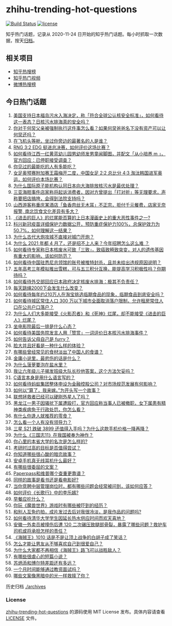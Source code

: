 # zhihu-trending-hot-questions

[![Build Status](https://github.com/justjavac/zhihu-trending-hot-questions/workflows/ci/badge.svg?branch=master)](https://github.com/justjavac/zhihu-trending-hot-questions/actions)
[![license](https://img.shields.io/github/license/justjavac/zhihu-trending-hot-questions)](https://github.com/justjavac/zhihu-trending-hot-questions/blob/master/LICENSE)

知乎热门话题，记录从 2020-11-24 日开始的知乎热门话题。每小时抓取一次数据，按天[归档](./archives)。

## 相关项目

- [知乎热搜榜](https://github.com/justjavac/zhihu-trending-top-search)
- [知乎热门视频](https://github.com/justjavac/zhihu-trending-hot-video)
- [微博热搜榜](https://github.com/justjavac/weibo-trending-hot-search)

## 今日热门话题

<!-- BEGIN -->
<!-- 最后更新时间 Wed Apr 14 2021 02:10:03 GMT+0800 (China Standard Time) -->
1. [美国支持日本福岛污水入海决定，称「符合全球公认核安全标准」，如何看待这一表态？日核污水排海真的安全吗？](https://www.zhihu.com/question/454363386)
1. [你对于何炅父亲被强制执行这件事怎么看？如果何炅爸爸名下没有资产可以让何炅还吗？](https://www.zhihu.com/question/454384646)
1. [在飞机头等舱，坐过你旁边的最著名的人是谁？](https://www.zhihu.com/question/359274010)
1. [RNG 3:2 EDG 挺进总决赛，如何评价这场比赛？](https://www.zhihu.com/question/454422605)
1. [如何看待江西一红黄蓝幼儿园男幼师发男童闻脚图，并配文「从小培养 m 」，官方回应：已停职接受调查？](https://www.zhihu.com/question/454361643)
1. [你见过的最能吃的人有多能吃？](https://www.zhihu.com/question/40594129)
1. [女足奥预赛附加赛王霜梅开二度，中国女足 2:2 总比分 4:3 淘汰韩国进军奥运，如何评价本场比赛？](https://www.zhihu.com/question/454448624)
1. [为什么国际原子能机构认同日本向大海排放核污水是最优处理？](https://www.zhihu.com/question/453841951)
1. [三亚海胆事件店家称将起诉消费者，因对方曾提出「打对折」等无理要求，声称要把店搞垮，会得到法院支持吗？](https://www.zhihu.com/question/454353570)
1. [山西游客称重庆某酒店「鱼香肉丝无木耳」不正宗，拒付千元餐费，店家无奈报警, 南北饮食文化差异有多大？](https://www.zhihu.com/question/454371433)
1. [《进击的巨人》的烂尾能否算的上日本漫画史上的重大恶性事件之一?](https://www.zhihu.com/question/453573225)
1. [科兴新冠疫苗详细保护力数据公开，预防重症保护力100%，总保护效力为50.7%，如何理解这一结果？](https://www.zhihu.com/question/454220661)
1. [为什么古代大炮攻城不直接对城门开炮？](https://www.zhihu.com/question/363815303)
1. [为什么 2021 年都 4 月了，还是招不上人来？今年招聘怎么这么难 ？](https://www.zhihu.com/question/452578210)
1. [如何看待专家称日本核废水可致「三致」，致癌致畸致突变，对人的遗传基因有重大的影响，该如何防范？](https://www.zhihu.com/question/454262625)
1. [如何看待中国驻悉尼总领馆的账号被推特封杀，且并未给出违规原因说明？](https://www.zhihu.com/question/454321464)
1. [五年高考三年模拟推出雪糕，可与五三积分互换，能提高学习积极性吗？你期待吗？](https://www.zhihu.com/question/454223723)
1. [如何看待外交部回应日本政府决定核废水排海：极其不负责任？](https://www.zhihu.com/question/454233739)
1. [每天跳绳2000下会发生什么改变？](https://www.zhihu.com/question/295812047)
1. [如何看待每年约210万人在淘宝挑选临期食品的现象，临期食品到底安全吗？](https://www.zhihu.com/question/454195787)
1. [如何看待城区常住人口 300 万以下城市全面取消落户限制，允许租房常住人口在公共户口落户？](https://www.zhihu.com/question/454360402)
1. [为什么人们大多能接受《火影忍者》和《死神》烂尾，却不能接受《进击的巨人》烂尾？](https://www.zhihu.com/question/453988761)
1. [坐电影院最后一排是什么心态？](https://www.zhihu.com/question/315957619)
1. [如何看待美国务院发言人用「赞赏」一词评价日本核污水排海事件？](https://www.zhihu.com/question/454360398)
1. [如何告诉父母自己是 furry？](https://www.zhihu.com/question/444555641)
1. [脸大并且好看是一种什么样的体验？](https://www.zhihu.com/question/31516781)
1. [有哪些曾经常见的食材淡出了中国人的食谱？](https://www.zhihu.com/question/49690737)
1. [金庸小说里，最悲伤的话是什么？](https://www.zhihu.com/question/37039573)
1. [为什么菠萝要泡在盐水里？](https://www.zhihu.com/question/441723737)
1. [我让六年级儿子揭发班级大队长抄他答案，这个方法欠妥吗？](https://www.zhihu.com/question/453509757)
1. [C语言本身是用什么语言写的？](https://www.zhihu.com/question/453094304)
1. [如何看待蚂蚁集团整体申设为金融控股公司？对市场规范发展有何影响？](https://www.zhihu.com/question/454263493)
1. [如何以“算了，我来嫁。”为开头写一个故事？](https://www.zhihu.com/question/453317026)
1. [联想拯救者已经可以硬刚外星人了吗？](https://www.zhihu.com/question/454150730)
1. [黑龙江一男子因骚扰下属遭殴打，官方回应称当事人已被撤职，女下属患有精神类疾病免于行政处罚，你怎么看？](https://www.zhihu.com/question/454168308)
1. [有什么你逢人就推荐的零食？](https://www.zhihu.com/question/444079360)
1. [怎么看一个人有没有领导力？](https://www.zhihu.com/question/430981016)
1. [三星 S21 跌破 3899 还值得入手吗？为什么这款手机价格一降再降？](https://www.zhihu.com/question/453803039)
1. [为什么《三国志11》在我国被奉为神作？](https://www.zhihu.com/question/65299573)
1. [你心里的本省大学的名次是怎么样的?](https://www.zhihu.com/question/410179653)
1. [考研时过高的目标是否值得尝试？](https://www.zhihu.com/question/27163309)
1. [你知道哪些很心酸的暗恋故事？](https://www.zhihu.com/question/427167729)
1. [安卓手机真无线耳机什么最好？](https://www.zhihu.com/question/321580888)
1. [有哪些很委屈的文案？](https://www.zhihu.com/question/430927097)
1. [Paperpass和维普哪个查重更靠谱？](https://www.zhihu.com/question/28665531)
1. [同样的故事是看书还是看电影好?](https://www.zhihu.com/question/444727795)
1. [当你竞聘中层管理岗位时，都有哪些问题会经常被问到，该如何应答？](https://www.zhihu.com/question/454376863)
1. [如何评价《长歌行》中的李乐嫣?](https://www.zhihu.com/question/406823769)
1. [早餐应吃什么？](https://www.zhihu.com/question/419822024)
1. [你玩《魔兽世界》游戏时有哪些被吓到的经历？](https://www.zhihu.com/question/453200184)
1. [和别人互免约拍，成片发过去后对我很冷淡，是我作品的问题吗?](https://www.zhihu.com/question/454019532)
1. [如何看待清华大学学生因延长热水供应时间而欢天喜地？](https://www.zhihu.com/question/453236129)
1. [安徽一外卖员被撞伤后遭 120 二次碾压致腿部骨裂，暴露了哪些问题？救护车司机或将承担怎样的责任？](https://www.zhihu.com/question/454241737)
1. [《海贼王》1010 话是不是让顶上战争的白胡子成了笑话？](https://www.zhihu.com/question/453840083)
1. [怎么才能让男友从不够喜欢自己到很爱自己？](https://www.zhihu.com/question/24325484)
1. [为什么大家都不再相信《海贼王》路飞可以战胜敌人？](https://www.zhihu.com/question/454043253)
1. [有哪些很虐心的短篇小说？](https://www.zhihu.com/question/386856669)
1. [苏炳添和博尔特差距还有多远？](https://www.zhihu.com/question/282501143)
1. [一个月时间能够通过教资面试吗？](https://www.zhihu.com/question/450116108)
1. [哪些文案像黑暗中的光一样救赎了你？](https://www.zhihu.com/question/438228714)
<!-- END -->

历史归档 [./archives](./archives)

### License

[zhihu-trending-hot-questions](https://github.com/justjavac/zhihu-trending-hot-questions) 的源码使用 MIT License 发布。具体内容请查看 [LICENSE](./LICENSE) 文件。
